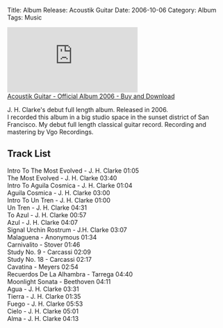 Title: Album Release: Acoustik Guitar
Date: 2006-10-06
Category: Album
Tags: Music

<iframe max-width="100%" src="https://www.youtube.com/embed/YdqMrr_kjD4" title="YouTube video player" frameborder="0" allow="accelerometer; autoplay; clipboard-write; encrypted-media; gyroscope; picture-in-picture" allowfullscreen></iframe>
<br>
<a class="gumroad-button" href="https://gumroad.com/l/nEAUq">Acoustik Guitar - Official Album 2006 - Buy and Download</a>

J. H. Clarke's debut full length album. Released in 2006.  
I recorded this album in a big studio space in the sunset district of San Francisco.  My debut full length classical guitar record. Recording and mastering by Vgo Recordings.  

## Track List
Intro To The Most Evolved - J. H. Clarke 01:05  
The Most Evolved - J. H. Clarke 03:40  
Intro To Aguila Cosmica - J. H. Clarke 01:04  
Aguila Cosmica - J. H. Clarke 03:00  
Intro To Un Tren - J. H. Clarke 01:00  
Un Tren - J. H. Clarke 04:31  
To Azul - J. H. Clarke 00:57  
Azul - J. H. Clarke 04:07  
Signal Urchin Rostrum - J.H. Clarke 03:07  
Malaguena - Anonymous 01:34  
Carnivalito - Stover 01:46  
Study No. 9 - Carcassi 02:09  
Study No. 18 - Carcassi 02:17  
Cavatina - Meyers 02:54  
Recuerdos De La Alhambra - Tarrega 04:40  
Moonlight Sonata - Beethoven 04:11  
Agua - J. H. Clarke 03:31  
Tierra - J. H. Clarke 01:35  
Fuego - J. H. Clarke 05:53  
Cielo - J. H. Clarke 05:01  
Alma - J. H. Clarke 04:13  